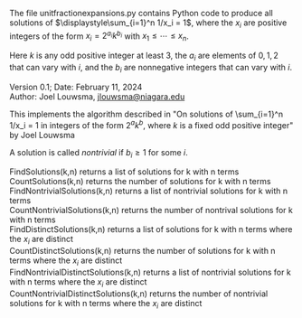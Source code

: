 The file unitfractionexpansions.py contains Python code to produce all solutions of $\displaystyle\sum_{i=1}^n 1/x_i = 1$, where the $x_i$ are positive integers of the form $x_i = 2^{a_i} k^{b_i}$ with $x_1 \leq \cdots \leq x_n$.  

Here $k$ is any odd positive integer at least $3$, the $a_i$ are elements of ${0,1,2}$ that can vary with $i$, and the $b_i$ are nonnegative integers that can vary with $i$.  

Version 0.1; Date: February 11, 2024  
Author: Joel Louwsma, jlouwsma@niagara.edu  

This implements the algorithm described in "On solutions of \sum_{i=1}^n 1/x_i = 1 in integers of the form $2^a k^b$, where $k$ is a fixed odd positive integer" by Joel Louwsma  

A solution is called *nontrivial* if $b_i \geq 1$ for some $i$.  

FindSolutions(k,n) returns a list of solutions for k with n terms  
CountSolutions(k,n) returns the number of solutions for k with n terms  
FindNontrivialSolutions(k,n) returns a list of nontrivial solutions for k with n terms  
CountNontrivialSolutions(k,n) returns the number of nontrival solutions for k with n terms  
FindDistinctSolutions(k,n) returns a list of solutions for k with n terms where the $x_i$ are distinct  
CountDistinctSolutions(k,n) returns the number of solutions for k with n terms where the $x_i$ are distinct  
FindNontrivialDistinctSolutions(k,n) returns a list of nontrivial solutions for k with n terms where the $x_i$ are distinct  
CountNontrivialDistinctSolutions(k,n) returns the number of nontrivial solutions for k with n terms where the $x_i$ are distinct  
